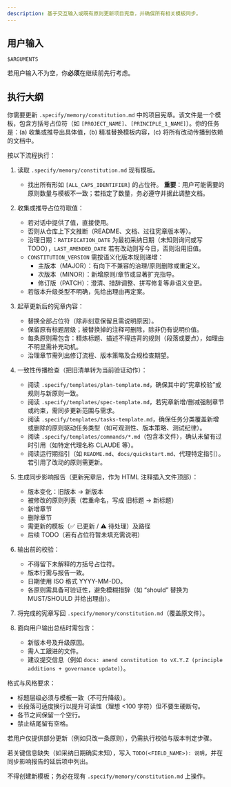 ```yaml
---
description: 基于交互输入或既有原则更新项目宪章，并确保所有相关模板同步。
---
```


## 用户输入

```text
$ARGUMENTS
```

若用户输入不为空，你**必须**在继续前先行考虑。

## 执行大纲

你需要更新 `.specify/memory/constitution.md` 中的项目宪章。该文件是一个模板，包含方括号占位符（如 `[PROJECT_NAME]`、`[PRINCIPLE_1_NAME]`）。你的任务是：(a) 收集或推导出具体值，(b) 精准替换模板内容，(c) 将所有改动传播到依赖的文档中。

按以下流程执行：

1. 读取 `.specify/memory/constitution.md` 现有模板。
   - 找出所有形如 `[ALL_CAPS_IDENTIFIER]` 的占位符。
   **重要**：用户可能需要的原则数量与模板不一致；若指定了数量，务必遵守并据此调整文档。

2. 收集或推导占位符取值：
   - 若对话中提供了值，直接使用。
   - 否则从仓库上下文推断（README、文档、过往宪章版本等）。
   - 治理日期：`RATIFICATION_DATE` 为最初采纳日期（未知则询问或写 TODO），`LAST_AMENDED_DATE` 若有改动则写今日，否则沿用旧值。
   - `CONSTITUTION_VERSION` 需按语义化版本规则递增：
     - 主版本（MAJOR）：有向下不兼容的治理/原则删除或重定义。
     - 次版本（MINOR）：新增原则/章节或显著扩充指导。
     - 修订版（PATCH）：澄清、措辞调整、拼写修复等非语义变更。
   - 若版本升级类型不明确，先给出理由再定案。

3. 起草更新后的宪章内容：
   - 替换全部占位符（除非刻意保留且需说明原因）。
   - 保留原有标题层级；被替换掉的注释可删除，除非仍有说明价值。
   - 每条原则需包含：精炼标题、描述不得违背的规则（段落或要点），如理由不明显需补充动机。
   - 治理章节需列出修订流程、版本策略及合规检查期望。

4. 一致性传播检查（把旧清单转为当前验证动作）：
   - 阅读 `.specify/templates/plan-template.md`，确保其中的“宪章校验”或规则与新原则一致。
   - 阅读 `.specify/templates/spec-template.md`，若宪章新增/删减强制章节或约束，需同步更新范围与需求。
   - 阅读 `.specify/templates/tasks-template.md`，确保任务分类覆盖新增或删除的原则驱动任务类型（如可观测性、版本策略、测试纪律）。
   - 阅读 `.specify/templates/commands/*.md`（包含本文件），确认未留有过时引用（如特定代理名称 CLAUDE 等）。
   - 阅读运行期指引（如 `README.md`、`docs/quickstart.md`、代理特定指引）。若引用了改动的原则需更新。

5. 生成同步影响报告（更新宪章后，作为 HTML 注释插入文件顶部）：
   - 版本变化：旧版本 → 新版本
   - 被修改的原则列表（若重命名，写成 旧标题 → 新标题）
   - 新增章节
   - 删除章节
   - 需更新的模板（✅ 已更新 / ⚠ 待处理）及路径
   - 后续 TODO（若有占位符暂未填充需说明）

6. 输出前的校验：
   - 不得留下未解释的方括号占位符。
   - 版本行需与报告一致。
   - 日期使用 ISO 格式 YYYY-MM-DD。
   - 各原则需具备可验证性，避免模糊措辞（如 “should” 替换为 MUST/SHOULD 并给出理由）。

7. 将完成的宪章写回 `.specify/memory/constitution.md`（覆盖原文件）。

8. 面向用户输出总结时需包含：
   - 新版本号及升级原因。
   - 需人工跟进的文件。
   - 建议提交信息（例如 `docs: amend constitution to vX.Y.Z (principle additions + governance update)`）。

格式与风格要求：

- 标题层级必须与模板一致（不可升降级）。
- 长段落可适度换行以提升可读性（理想 <100 字符）但不要生硬断句。
- 各节之间保留一个空行。
- 禁止结尾留有空格。

若用户仅提供部分更新（例如只改一条原则），仍需执行校验与版本判定步骤。

若关键信息缺失（如采纳日期确实未知），写入 `TODO(<FIELD_NAME>): 说明`，并在同步影响报告的延后项中列出。

不得创建新模板；务必在现有 `.specify/memory/constitution.md` 上操作。
